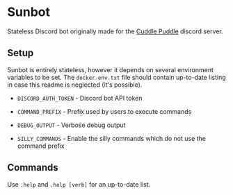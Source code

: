 # Sunbot
Stateless Discord bot originally made for the [Cuddle Puddle](https://floof.zone/discord) discord server.

## Setup

Sunbot is entirely stateless, however it depends on several environment variables to be set.
The `docker-env.txt` file should contain up-to-date listing in case this readme is neglected (it's possible).

* `DISCORD_AUTH_TOKEN` - Discord bot API token

* `COMMAND_PREFIX` - Prefix used by users to execute commands

* `DEBUG_OUTPUT` - Verbose debug output


* `SILLY_COMMANDS` - Enable the silly commands which do not use the command prefix

## Commands

Use `.help` and `.help [verb]` for an up-to-date list.